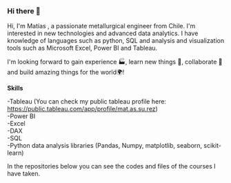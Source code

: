 ### Hi there 👋

Hi, I'm Matías , a passionate metallurgical engineer from Chile. I'm interested in new technologies and advanced data analytics. I have knowledge of languages such as python, SQL and analysis and visualization tools such as Microsoft Excel, Power BI and Tableau.

I'm looking forward to gain experience 🏭, learn new things 🧠, collaborate 🤝 and build amazing things for the world🌍!

**Skills**

-Tableau (You can check my public tableau profile here: https://public.tableau.com/app/profile/mat.as.su.rez) <br />
-Power BI <br />
-Excel <br />
-DAX <br />
-SQL <br />
-Python data analysis libraries (Pandas, Numpy, matplotlib, seaborn, scikit-learn) <br />

In the repositories below you can see the codes and files of the courses I have taken.

